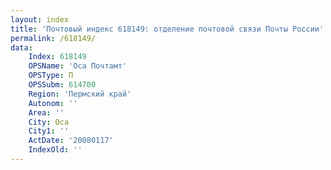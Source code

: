 ```yaml
---
layout: index
title: 'Почтовый индекс 618149: отделение почтовой связи Почты России'
permalink: /618149/
data:
    Index: 618149
    OPSName: 'Оса Почтамт'
    OPSType: П
    OPSSubm: 614700
    Region: 'Пермский край'
    Autonom: ''
    Area: ''
    City: Оса
    City1: ''
    ActDate: '20080117'
    IndexOld: ''
---
```

